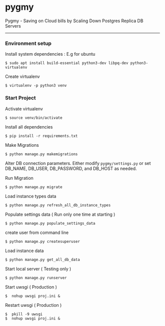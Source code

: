 # pygmy
Pygmy - Saving on Cloud bills by Scaling Down Postgres Replica DB Servers

---

### Environment setup
Install system dependencies : E.g for ubuntu
```shell
$ sudo apt install build-essential python3-dev libpq-dev python3-virtualenv
```

Create virtualenv
```shell
$ virtualenv -p python3 venv
```

### Start Project
Activate virtualenv
```shell
$ source venv/bin/activate
```

Install all dependencies
```shell
$ pip install -r requirements.txt
```

Make Migrations
```shell
$ python manage.py makemigrations
```

Alter DB connection parameters.
Either modify `pygmy/settings.py` or set DB_NAME, DB_USER, DB_PASSWORD, and DB_HOST as needed.

Run Migration
```shell
$ python manage.py migrate
```

Load instance types data
```shell
$ python manage.py refresh_all_db_instance_types
```

Populate settings data ( Run only one time at starting )
```shell
$ python manage.py populate_settings_data
```

create user from command line
```shell
$ python manage.py createsuperuser
```

Load instance data
```shell
$ python manage.py get_all_db_data
```

Start local server ( Testing only )
```shell
$ python manage.py runserver
```

Start uwsgi ( Production )
```shell
$  nohup uwsgi proj.ini &
```

Restart uwsgi ( Production )
```shell
$  pkill -9 uwsgi
$  nohup uwsgi proj.ini &
```

